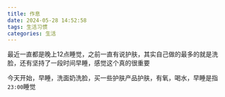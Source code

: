 ```yaml
---
title: 作息
date: 2024-05-28 14:52:58
tags: 生活习惯
categories: 生活
---
```

最近一直都是晚上12点睡觉，之前一直有说护肤，其实自己做的最多的就是洗脸，还有坚持了一段时间早睡，感觉这个真的很重要

今天开始，早睡，洗面奶洗脸，买一些护肤产品护肤，有氧，喝水，早睡是指`23:00`睡觉